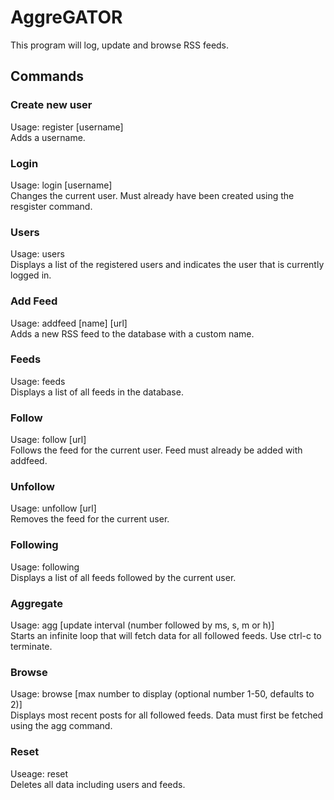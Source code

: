 # AggreGATOR

This program will log, update and browse RSS feeds.

## Commands

### Create new user
Usage: register [username]  
Adds a username.

### Login
Usage: login [username]  
Changes the current user. Must already have been created using the resgister command.

### Users
Usage: users  
Displays a list of the registered users and indicates the user that is currently logged in.

### Add Feed
Usage: addfeed [name] [url]  
Adds a new RSS feed to the database with a custom name.

### Feeds
Usage: feeds  
Displays a list of all feeds in the database.

### Follow
Usage: follow [url]   
Follows the feed for the current user. Feed must already be added with addfeed.

### Unfollow
Usage: unfollow [url]  
Removes the feed for the current user.

### Following
Usage: following  
Displays a list of all feeds followed by the current user.

### Aggregate
Usage: agg [update interval (number followed by ms, s, m or h)]   
Starts an infinite loop that will fetch data for all followed feeds. Use ctrl-c to terminate.

### Browse
Usage: browse [max number to display (optional number 1-50, defaults to 2)]  
Displays most recent posts for all followed feeds. Data must first be fetched using the agg command.

### Reset
Useage: reset  
Deletes all data including users and feeds.
